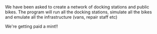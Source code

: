 We have been asked to create a network of docking stations and public bikes.  The program will run all the docking stations, simulate all the bikes and emulate all the infrastructure (vans, repair staff etc)

We're getting paid a mint!!
